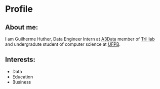# Profile

## About me:
I am Guilherme Huther, Data Engineer Intern at [A3Data](https://a3data.com.br/) member of [Tril lab](https://tril.ci.ufpb.br/) and undergradute student of computer science at [UFPB](https://www.ufpb.br/).

## Interests:
- Data
- Education
- Business
